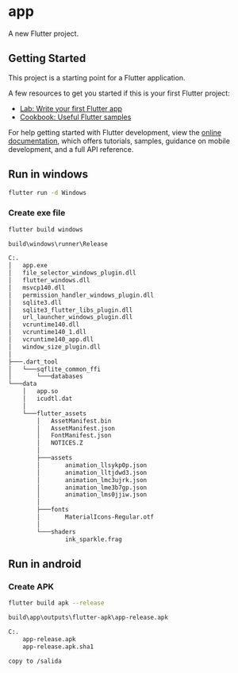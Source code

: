 # app

A new Flutter project.

## Getting Started

This project is a starting point for a Flutter application.

A few resources to get you started if this is your first Flutter project:

- [Lab: Write your first Flutter app](https://docs.flutter.dev/get-started/codelab)
- [Cookbook: Useful Flutter samples](https://docs.flutter.dev/cookbook)

For help getting started with Flutter development, view the
[online documentation](https://docs.flutter.dev/), which offers tutorials,
samples, guidance on mobile development, and a full API reference.


## Run in windows

```sh
flutter run -d Windows
```

### Create exe file

```sh
flutter build windows
```
```sh
build\windows\runner\Release

C:.
│   app.exe
│   file_selector_windows_plugin.dll
│   flutter_windows.dll
│   msvcp140.dll
│   permission_handler_windows_plugin.dll
│   sqlite3.dll
│   sqlite3_flutter_libs_plugin.dll
│   url_launcher_windows_plugin.dll
│   vcruntime140.dll
│   vcruntime140_1.dll
│   vcruntime140_app.dll
│   window_size_plugin.dll
│
├───.dart_tool
│   └───sqflite_common_ffi
│       └───databases
└───data
    │   app.so
    │   icudtl.dat
    │
    └───flutter_assets
        │   AssetManifest.bin
        │   AssetManifest.json
        │   FontManifest.json
        │   NOTICES.Z
        │
        ├───assets
        │       animation_llsykp0p.json
        │       animation_lltjdwd3.json
        │       animation_lmc3ujrk.json
        │       animation_lme3b7gp.json
        │       animation_lms0jjiw.json
        │
        ├───fonts
        │       MaterialIcons-Regular.otf
        │
        └───shaders
                ink_sparkle.frag
```
## Run in android

### Create APK

```sh
flutter build apk --release
```
```sh
build\app\outputs\flutter-apk\app-release.apk

C:.
    app-release.apk
    app-release.apk.sha1

copy to /salida
```

